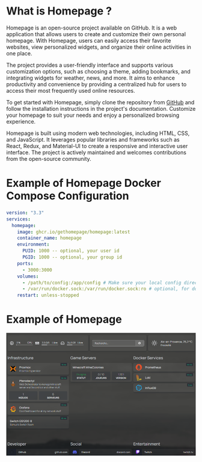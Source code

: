 # What is Homepage ?

Homepage is an open-source project available on GitHub. It is a web application that allows users to create and customize their own personal homepage. With Homepage, users can easily access their favorite websites, view personalized widgets, and organize their online activities in one place.

The project provides a user-friendly interface and supports various customization options, such as choosing a theme, adding bookmarks, and integrating widgets for weather, news, and more. It aims to enhance productivity and convenience by providing a centralized hub for users to access their most frequently used online resources.

To get started with Homepage, simply clone the repository from [GitHub](https://github.com/gethomepage/homepage) and follow the installation instructions in the project's documentation. Customize your homepage to suit your needs and enjoy a personalized browsing experience.

Homepage is built using modern web technologies, including HTML, CSS, and JavaScript. It leverages popular libraries and frameworks such as React, Redux, and Material-UI to create a responsive and interactive user interface. The project is actively maintained and welcomes contributions from the open-source community.

# Example of Homepage Docker Compose Configuration

```yml
version: "3.3"
services:
  homepage:
    image: ghcr.io/gethomepage/homepage:latest
    container_name: homepage
    environment:
      PUID: 1000 -- optional, your user id
      PGID: 1000 -- optional, your group id
    ports:
      - 3000:3000
    volumes:
      - /path/to/config:/app/config # Make sure your local config directory exists
      - /var/run/docker.sock:/var/run/docker.sock:ro # optional, for docker integrations
    restart: unless-stopped
```

# Example of Homepage 
<img  src="src\img\example.png"/>